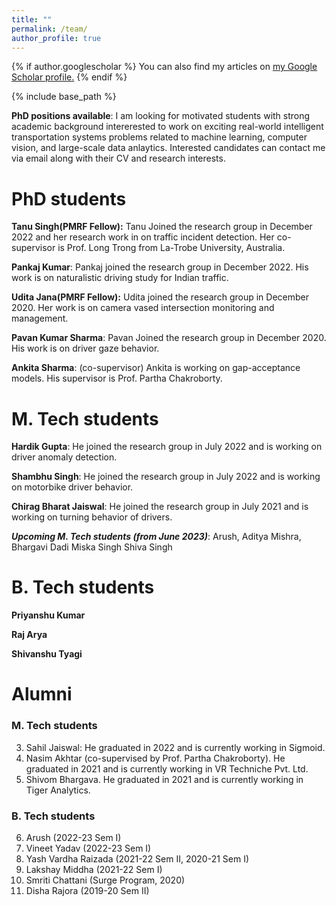 ```yaml
---
title: ""
permalink: /team/
author_profile: true
---
```


{% if author.googlescholar %}
  You can also find my articles on <u><a href="{{author.googlescholar}}">my Google Scholar profile</a>.</u>
{% endif %}

{% include base_path %}

**PhD positions available**: I am looking for motivated students with strong academic background intererested to work on exciting real-world intelligent transportation systems problems related to machine learning, computer vision, and large-scale data anlaytics. Interested candidates can contact me via email along with their CV and research interests.

# PhD students
**Tanu Singh(PMRF Fellow):**
Tanu Joined the research group in December 2022 and her research work in on traffic incident detection. Her co-supervisor is Prof. Long Trong from La-Trobe University, Australia.

**Pankaj Kumar**: 
Pankaj joined the research group in December 2022. His work is on naturalistic driving study for Indian traffic.

**Udita Jana(PMRF Fellow):** 
Udita joined the research group in December 2020. Her work is on camera vased intersection monitoring and management.

**Pavan Kumar Sharma**:
Pavan Joined the research group in December 2020. His work is on driver gaze behavior.

**Ankita Sharma**: (co-supervisor)
Ankita is working on gap-acceptance models. His supervisor is Prof. Partha Chakroborty.


# M. Tech students
**Hardik Gupta**: He joined the research group in July 2022 and is working on driver anomaly detection.

**Shambhu Singh**: He joined the research group in July 2022 and is working on motorbike driver behavior.

**Chirag Bharat Jaiswal**: He joined the research group in July 2021 and is working on turning behavior of drivers.

***Upcoming M. Tech students (from June 2023)***:
Arush,
Aditya Mishra,
Bhargavi Dadi
Miska Singh
Shiva Singh

# B. Tech students
**Priyanshu Kumar**

**Raj Arya**

**Shivanshu Tyagi**



# Alumni
### M. Tech students
3. Sahil Jaiswal: He graduated in 2022 and is currently working in Sigmoid.
2. Nasim Akhtar (co-supervised by Prof. Partha Chakroborty). He graduated in 2021 and is currently working in VR Techniche Pvt. Ltd. 
1. Shivom Bhargava. He graduated in 2021 and is currently working in Tiger Analytics.
### B. Tech students
6. Arush (2022-23 Sem I)
5. Vineet Yadav (2022-23 Sem I)
4. Yash Vardha Raizada (2021-22 Sem II, 2020-21 Sem I) 
3. Lakshay Middha (2021-22 Sem I)
2. Smriti Chattani (Surge Program, 2020)
1. Disha Rajora (2019-20 Sem II)



